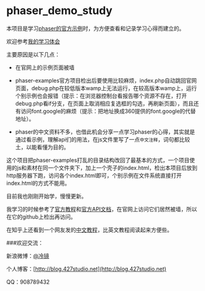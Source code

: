 # phaser_demo_study

本项目是学习[phaser的官方示例](https://github.com/photonstorm/phaser-examples)时，为方便查看和记录学习心得而建立的。

欢迎参考[我的学习体会](http://427studio.net/blog/1/251)

主要原因是以下几点：

* 在官网上的示例页面被墙

* phaser-examples官方项目检出后要使用比较麻烦，index.php自动跳回官网页面，debug.php在较低版本wamp上无法运行，在较高版本wamp上，运行个别示例也会报错（提示：在浏览器控制台看报告哪个资源不存在，打开debug.php看if分支，在页面上取消相应复选框的勾选，再刷新页面），而且还有访问font.google的麻烦（提示：把地址换成360提供的font.google的代替地址）。

* phaser的中文资料不多，也借此机会分享一点学习phaser的心得，其实就是通过看示例，理解api们的用法，在js文件里写了一点`中文注释`，词句都比较土，以能看懂为目的。

这个项目把phaser-examples打乱的目录结构改回了最基本的方式，一个项目使用的js和素材在同一个文件夹下，加上一个壳子的index.html，检出本项目后放到http服务器下跑，访问各个index.html即可，个别示例在文件系统直接打开index.html的方式不能用。

目前我也刚刚开始学，慢慢更新。

我学习的时候参考了[官方教程](https://github.com/photonstorm/phaser/tree/master/resources/tutorials)和[官方API文档](https://github.com/photonstorm/phaser/tree/master/docs)，在官网上访问它们居然被墙，所以在它的github上检出再访问。

在知乎上还看到一个网友发的[中文教程](http://www.grycheng.com/?cat=335)，比英文教程阅读起来方便些。


###欢迎交流：

新浪微博：[@冷镜](http://weibo.com/zidafone)

个人博客：[http://blog.427studio.net](http://blog.427studio.net)

QQ：908789432
